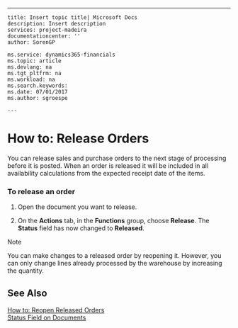 ---
    title: Insert topic title| Microsoft Docs
    description: Insert description
    services: project-madeira
    documentationcenter: ''
    author: SorenGP

    ms.service: dynamics365-financials
    ms.topic: article
    ms.devlang: na
    ms.tgt_pltfrm: na
    ms.workload: na
    ms.search.keywords:
    ms.date: 07/01/2017
    ms.author: sgroespe

    ---
# How to: Release Orders
You can release sales and purchase orders to the next stage of processing before it is posted. When an order is released it will be included in all availability calculations from the expected receipt date of the items.  
  
### To release an order  
  
1.  Open the document you want to release.  
  
2.  On the **Actions** tab, in the **Functions** group, choose **Release**. The **Status** field has now changed to **Released**.  
  
> [!NOTE]  
>  You can make changes to a released order by reopening it. However, you can only change lines already processed by the warehouse by increasing the quantity.  
  
## See Also  
 [How to: Reopen Released Orders](../how-to-reopen-released-orders.md)   
 [Status Field on Documents](../status-field-on-documents.md)